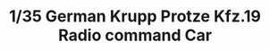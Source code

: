 ---
layout: product
title: "1/35 German Krupp Protze Kfz.19 Radio command Car"
price: "TBA" 
desc: "Maketa"
img_path: "/assets/img/BRNC35220.webp"
brand: "Bronco"
available: false
special_offer: false
new: false
soon: false
cat: "010000"
subcat: "015800"
subsubcat: "0N/A"
sifra: "BRNC35220"
popular: false
spec: false
---